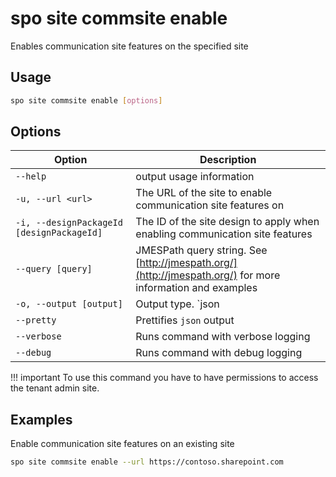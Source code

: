 # spo site commsite enable

Enables communication site features on the specified site

## Usage

```sh
spo site commsite enable [options]
```

## Options

Option|Description
------|-----------
`--help`|output usage information
`-u, --url <url>`|The URL of the site to enable communication site features on
`-i, --designPackageId [designPackageId]`|The ID of the site design to apply when enabling communication site features
`--query [query]`|JMESPath query string. See [http://jmespath.org/](http://jmespath.org/) for more information and examples
`-o, --output [output]`|Output type. `json|text`. Default `text`
`--pretty`|Prettifies `json` output
`--verbose`|Runs command with verbose logging
`--debug`|Runs command with debug logging

!!! important
    To use this command you have to have permissions to access the tenant admin site.

## Examples

Enable communication site features on an existing site

```sh
spo site commsite enable --url https://contoso.sharepoint.com
```